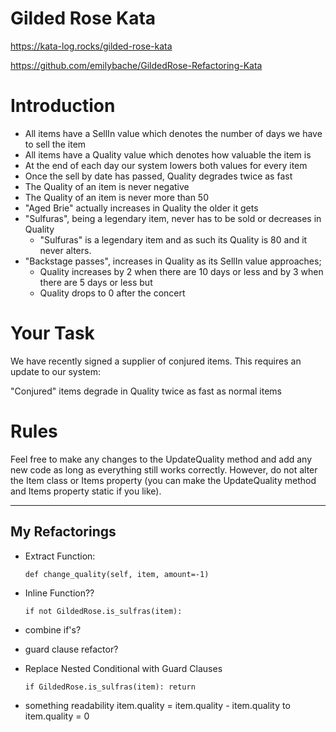 # Gilded Rose Kata

https://kata-log.rocks/gilded-rose-kata

https://github.com/emilybache/GildedRose-Refactoring-Kata

# Introduction

- All items have a SellIn value which denotes the number of days we have to sell the item
- All items have a Quality value which denotes how valuable the item is
- At the end of each day our system lowers both values for every item
- Once the sell by date has passed, Quality degrades twice as fast
- The Quality of an item is never negative
- The Quality of an item is never more than 50
- "Aged Brie" actually increases in Quality the older it gets
- "Sulfuras", being a legendary item, never has to be sold or decreases in Quality
  - "Sulfuras" is a legendary item and as such its Quality is 80 and it never alters.
- "Backstage passes", increases in Quality as its SellIn value approaches;
  - Quality increases by 2 when there are 10 days or less and by 3 when there are 5 days or less but
  - Quality drops to 0 after the concert

# Your Task

We have recently signed a supplier of conjured items. This requires an update to our system:

"Conjured" items degrade in Quality twice as fast as normal items

# Rules

Feel free to make any changes to the UpdateQuality method and add any new code as long as everything still works correctly.
However, do not alter the Item class or Items property (you can make the UpdateQuality method and Items property static if you like).

---

## My Refactorings

- Extract Function:

  `def change_quality(self, item, amount=-1)`

- Inline Function??

  `if not GildedRose.is_sulfras(item):`

- combine if's?
- guard clause refactor?

- Replace Nested Conditional with Guard Clauses

  `if GildedRose.is_sulfras(item): return`

- something readability
  item.quality = item.quality - item.quality
  to
  item.quality = 0
